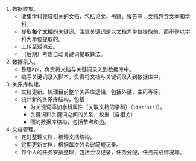 1. 数据收集。
   - 收集学科领域相关的文档，包括论文、书籍、报告等，文档包含文本和学科。
   - 提取**每个文档**的关键词。注意关键词是以文档为单位提取的，而不是以学科为单位提取的。
   - 上传至矩池云。
   - （后期）考虑自动关键词提取算法。
2. 数据录入。
   - 整理api，负责将文档与关键词录入到数据库中。
   - 编写关键词录入脚本，负责将文档与关键词录入到数据库中。
3. 关系库构建。
   - 文档更新。梳理目前整个关系库逻辑，包括外键，主码等等。
   - 设计新的关系库结构，包括：
     - 为关键词添加学科属性（关联文档的学科）（`list[str]`）。
     - 关键词和关键词之间的关系，权重（自相关）
     - 图的数据库结构，包括节点和边。
4. 文档管理。
   - 定时整理文档，梳理文档结构。
   - 定期更新文档，根据每次的会议简短记录。
   - 每个人的任务安排整理，包括会议记录，任务分配，任务完成情况等。
